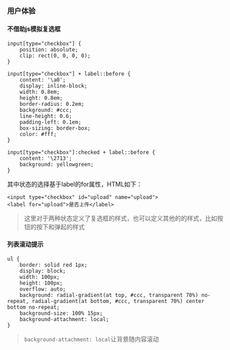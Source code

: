 ### 用户体验
#### 不借助js模拟复选框

    input[type="checkbox"] {
        position: absolute;
        clip: rect(0, 0, 0, 0);
    }

    input[type="checkbox"] + label::before {
        content: '\a0';
        display: inline-block;
        width: 0.8em;
        height: 0.8em;
        border-radius: 0.2em;
        background: #ccc;
        line-height: 0.6;
        padding-left: 0.1em;
        box-sizing: border-box;
        color: #fff;
    }

    input[type="checkbox"]:checked + label::before {
        content: '\2713';
        background: yellowgreen;
    }

其中状态的选择基于label的for属性，HTML如下：

    <input type="checkbox" id="upload" name="upload">
    <label for="upload">是否上传</label>

> 这里对于两种状态定义了复选框的样式，也可以定义其他的的样式，比如按钮的按下和弹起的样式

#### 列表滚动提示
    ul {
        border: solid red 1px;
        display: block;
        width: 100px;
        height: 100px;
        overflow: auto;
        background: radial-gradient(at top, #ccc, transparent 70%) no-repeat, radial-gradient(at bottom, #ccc, transparent 70%) center bottom no-repeat;
        background-size: 100% 15px;
        background-attachment: local;
    }
> ```background-attachment: local```让背景随内容滚动
